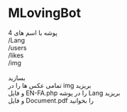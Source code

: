 # MLovingBot

4 پوشه با اسم های
<br>/Lang<br>
/users<br>
/likes<br>
/img<br>
<br>
بسازید
<br>
تمامی عکس ها را در img بریزید
<br>
و فایل EN-FA.php را در پوشه Lang بریزید
<br>
و فایل Document.pdf را بخوانید
